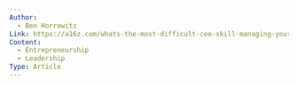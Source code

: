 ```yaml
---
Author:
  - Ben Horrowitz
Link: https://a16z.com/whats-the-most-difficult-ceo-skill-managing-your-own-psychology/
Content:
  - Entrepreneurship
  - Leadership
Type: Article
---
```

